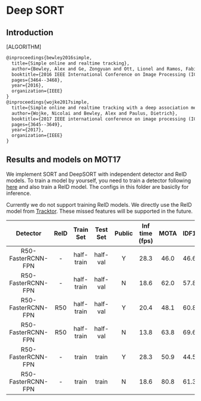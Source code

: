 # Deep SORT

## Introduction

[ALGORITHM]

```latex
@inproceedings{bewley2016simple,
  title={Simple online and realtime tracking},
  author={Bewley, Alex and Ge, Zongyuan and Ott, Lionel and Ramos, Fabio and Upcroft, Ben},
  booktitle={2016 IEEE International Conference on Image Processing (ICIP)},
  pages={3464--3468},
  year={2016},
  organization={IEEE}
}
@inproceedings{wojke2017simple,
  title={Simple online and realtime tracking with a deep association metric},
  author={Wojke, Nicolai and Bewley, Alex and Paulus, Dietrich},
  booktitle={2017 IEEE international conference on image processing (ICIP)},
  pages={3645--3649},
  year={2017},
  organization={IEEE}
}
```

## Results and models on MOT17

We implement SORT and DeepSORT with independent detector and ReID models. To train a model by yourself, you need to train a detector following [here](../../det/) and also train a ReID model.
The configs in this folder are basiclly for inference.

Currently we do not support training ReID models.
We directly use the ReID model from [Tracktor](https://github.com/phil-bergmann/tracking_wo_bnw). These missed features will be supported in the future.

|    Detector     |  ReID  | Train Set | Test Set | Public | Inf time (fps) | MOTA | IDF1 | FP | FN | IDSw. | Config | Download |
| :-------------: | :----: | :-------: | :------: | :----: | :------------: | :--: | :--: |:--:|:--:| :---: | :----: | :------: |
| R50-FasterRCNN-FPN | -  | half-train | half-val | Y     | 28.3 |   46.0 | 46.6 | 289 | 82451 | 4581 | [config](sort_faster-rcnn_fpn_4e_mot17-public-half.py) |  [detector](https://download.openmmlab.com/mmtracking/mot/faster_rcnn/faster-rcnn_r50_fpn_4e_mot17-half-64ee2ed4.pth) |
| R50-FasterRCNN-FPN | -  | half-train | half-val | N     | 18.6 |   62.0 | 57.8 | 15171 | 40437 | 5841 | [config](sort_faster-rcnn_fpn_4e_mot17-private-half.py) | [detector](https://download.openmmlab.com/mmtracking/mot/faster_rcnn/faster-rcnn_r50_fpn_4e_mot17-half-64ee2ed4.pth) |
| R50-FasterRCNN-FPN | R50 | half-train | half-val | Y     | 20.4  |  48.1 | 60.8 | 283   | 82445 | 1199 | [config](deepsort_faster-rcnn_fpn_4e_mot17-public-half.py) | [detector](https://download.openmmlab.com/mmtracking/mot/faster_rcnn/faster-rcnn_r50_fpn_4e_mot17-half-64ee2ed4.pth) [reid](https://download.openmmlab.com/mmtracking/mot/reid/tracktor_reid_r50_iter25245-a452f51f.pth) |
| R50-FasterRCNN-FPN | R50 | half-train | half-val | N     | 13.8  |  63.8 | 69.6 | 15060 | 40326 | 3183 | [config](deepsort_faster-rcnn_fpn_4e_mot17-private-half.py) | [detector](https://download.openmmlab.com/mmtracking/mot/faster_rcnn/faster-rcnn_r50_fpn_4e_mot17-half-64ee2ed4.pth) [reid](https://download.openmmlab.com/mmtracking/mot/reid/tracktor_reid_r50_iter25245-a452f51f.pth) |
| R50-FasterRCNN-FPN | - | train | train | Y               | 28.3  | 50.9 | 44.5 | 1108 | 153950 | 10522 | [config](sort_faster-rcnn_fpn_4e_mot17-public.py) | [detector](https://download.openmmlab.com/mmtracking/mot/faster_rcnn/faster-rcnn_r50_fpn_4e_mot17-ffa52ae7.pth) |
| R50-FasterRCNN-FPN | - | train | train | N               | 18.6  | 80.8 | 61.3 | 21537 | 29280 | 13947 | [config](sort_faster-rcnn_fpn_4e_mot17-private.py) | [detector](https://download.openmmlab.com/mmtracking/mot/faster_rcnn/faster-rcnn_r50_fpn_4e_mot17-ffa52ae7.pth) |
